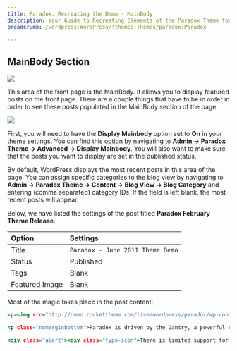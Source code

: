 ```yaml
---
title: Paradox: Recreating the Demo - MainBody
description: Your Guide to Recreating Elements of the Paradox Theme for WordPress
breadcrumb: /wordpress:WordPress/!themes:Themes/paradox:Paradox

---
```


MainBody Section
-----

![][demo]

This area of the front page is the MainBody. It allows you to display featured posts on the front page. There are a couple things that have to be in order in order to see these posts populated in the MainBody section of the page.

![][mainbody]

First, you will need to have the **Display Mainbody** option set to **On** in your theme settings. You can find this option by navigating to **Admin -> Paradox Theme -> Advanced -> Display Mainbody**. You will also want to make sure that the posts you want to display are set in the published status.

By default, WordPress displays the most recent posts in this area of the page. You can assign specific categories to the blog view by navigating to **Admin -> Paradox Theme -> Content -> Blog View -> Blog Category** and entering (comma separated) category IDs. If the field is left blank, the most recent posts will appear.

Below, we have listed the settings of the post titled **Paradox February Theme Release**.

| Option         | Settings                         |
| :----------    | :----------                      |
| Title          | `Paradox - June 2011 Theme Demo` |
| Status         | Published                        |
| Tags           | Blank                            |
| Featured Image | Blank                            |


Most of the magic takes place in the post content:

~~~ .html
<p><img src="http://demo.rockettheme.com/live/wordpress/paradox/wp-content/rockettheme/rt_paradox_wp/frontpage/fp2.jpg" alt="image" class="rt-image" width="400" height="131" /></p>

<p class="nomarginbottom">Paradox is driven by the Gantry, a powerful core framework, offering features such as per-override parameters, an iPhone version and so much more, which substantially extends the features and functions of the WordPress core.</p>

<div class="alert"><div class="typo-icon">There is limited support for IE6 as it is restricted in numerous ways such as the forcing of the low detail level, LTR is automatically set regardless of RTL presence, Fusion is replaced by the Suckerfish menu, and various other elements are dropped or modified for basic compatibility.</div></div>
~~~

[demo]: assets/demo_8.png
[mainbody]: assets/setadvanced.png
